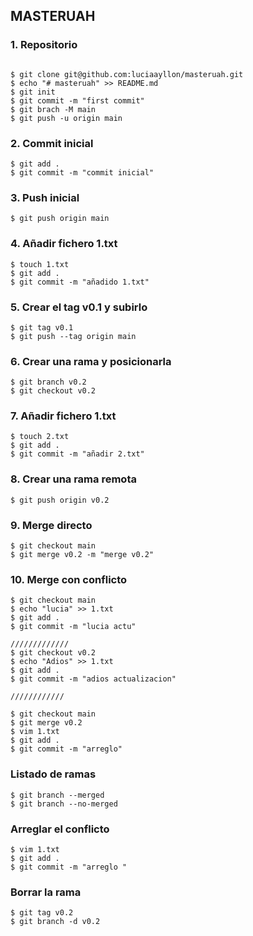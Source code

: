 ## MASTERUAH

### 1. Repositorio

```

$ git clone git@github.com:luciaayllon/masteruah.git
$ echo "# masteruah" >> README.md
$ git init
$ git commit -m "first commit"
$ git brach -M main
$ git push -u origin main

```

### 2. Commit inicial

```
$ git add .
$ git commit -m "commit inicial"
```



### 3. Push inicial

```
$ git push origin main
```

### 4. Añadir fichero 1.txt

```
$ touch 1.txt
$ git add .
$ git commit -m "añadido 1.txt"
```

### 5. Crear el tag v0.1 y subirlo

```
$ git tag v0.1
$ git push --tag origin main
```

### 6. Crear una rama y posicionarla

```
$ git branch v0.2
$ git checkout v0.2
```

### 7. Añadir fichero 1.txt

```
$ touch 2.txt
$ git add .
$ git commit -m "añadir 2.txt"

```

### 8. Crear una rama remota

```
$ git push origin v0.2
```

### 9. Merge directo

```
$ git checkout main
$ git merge v0.2 -m "merge v0.2"
```

### 10. Merge con conflicto

```
$ git checkout main
$ echo "lucia" >> 1.txt
$ git add .
$ git commit -m "lucia actu"

/////////////
$ git checkout v0.2
$ echo "Adios" >> 1.txt
$ git add .
$ git commit -m "adios actualizacion"

////////////

$ git checkout main
$ git merge v0.2
$ vim 1.txt
$ git add .
$ git commit -m "arreglo"
```

###  Listado de ramas 

```
$ git branch --merged
$ git branch --no-merged
```

### Arreglar el conflicto

```
$ vim 1.txt
$ git add .
$ git commit -m "arreglo "
```

### Borrar la rama

```
$ git tag v0.2
$ git branch -d v0.2
```

